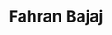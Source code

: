 ---
# Display name
title: Fahran Bajaj

weight: 1

# Is this the primary user of the site?
superuser: false

# Role/position/tagline
role: Undergraduate Fellow

# Organizations/Affiliations to show in About widget
organizations:
- name: University of Maryland, College Park
  url: https://umd.edu

social:
- icon: envelope
  icon_pack: fas
  link: 'mailto:fbajaj@terpmail.umd.edu'
# - icon: globe
#   icon_pack: fas
#   link: 'https://www.alagic.org/'
# - icon: linkedin
#   icon_pack: fab
#   link: 'https://www.linkedin.com/in/maria-cameron-07602388/'
# - icon: google-scholar
#   icon_pack: ai
#   link: https://scholar.google.com/citations?user=LrQ2VikAAAAJ&hl=en
# - icon: github
#   icon_pack: fab
#   link: https://github.com/dsvolpe
# - icon: orcid
#   icon_pack: fab
#   link: https://orcid.org/0000-0001-7896-6268
# - icon: twitter
#   icon_pack: fab
#   link: https://twitter.com/rostrosfisicos


# Link to a PDF of your resume/CV.
# To use: copy your resume to `static/media/resume.pdf`, enable `ai` icons in `params.toml`, 
# and uncomment the lines below.
# - icon: cv
#   icon_pack: ai
#   link: media/resume.pdf

# Enter email to display Gravatar (if Gravatar enabled in Config)
# email: "mariakc@umd.edu"

# Highlight the author in author lists? (true/false)
highlight_name: true

user_groups:
- Undergraduate Students
---
